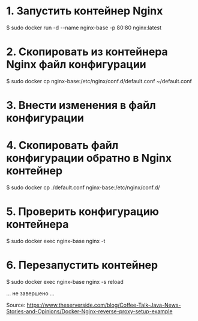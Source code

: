 # 1. Запустить контейнер Nginx
$ sudo docker run -d --name nginx-base -p 80:80 nginx:latest

# 2. Скопировать из контейнера Nginx файл конфигурации
$ sudo docker cp nginx-base:/etc/nginx/conf.d/default.conf ~/default.conf

# 3. Внести изменения в файл конфигурации

# 4. Скопировать файл конфигурации обратно в Nginx контейнер
$ sudo docker cp ./default.conf nginx-base:/etc/nginx/conf.d/

# 5. Проверить конфигурацию контейнера
$ sudo docker exec nginx-base nginx -t

# 6. Перезапустить контейнер 
$ sudo docker exec nginx-base nginx -s reload

... не завершено ...

Source: https://www.theserverside.com/blog/Coffee-Talk-Java-News-Stories-and-Opinions/Docker-Nginx-reverse-proxy-setup-example
